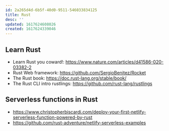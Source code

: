```yaml
---
id: 2a265d4d-6b5f-40d0-9511-546033834125
title: Rust
desc: ''
updated: 1617624608026
created: 1617624339046
---
```


## Learn Rust

- Learn Rust you coward!:
  https://www.nature.com/articles/d41586-020-03382-2
- Rust Web framework: https://github.com/SergioBenitez/Rocket
- The Rust book: https://doc.rust-lang.org/stable/book/
- The Rust CLI intro rustlings: https://github.com/rust-lang/rustlings

## Serverless functions in Rust

- https://www.christopherbiscardi.com/deploy-your-first-netlify-serverless-function-powered-by-rust
- https://github.com/rust-adventure/netlify-serverless-examples
